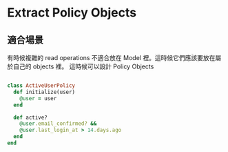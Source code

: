 # Extract Policy Objects

## 適合場景

有時候複雜的 read operations 不適合放在 Model 裡。這時候它們應該要放在屬於自己的 objects 裡。
這時候可以設計 Policy Objects


``` ruby

class ActiveUserPolicy
  def initialize(user)
    @user = user
  end

  def active?
    @user.email_confirmed? &&
    @user.last_login_at > 14.days.ago
  end
end

```
